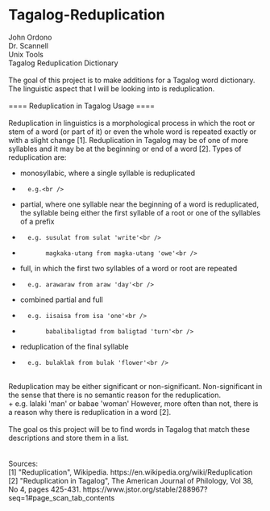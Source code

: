 # Tagalog-Reduplication
John Ordono<br />
Dr. Scannell<br />
Unix Tools<br />
Tagalog Reduplication Dictionary<br />
<br />
The goal of this project is to make additions for a Tagalog word dictionary.<br />
The linguistic aspect that I will be looking into is reduplication.<br />
<br />
==== Reduplication in Tagalog Usage ====<br />
<br />
Reduplication in linguistics is a morphological process in which the root or stem
of a word (or part of it) or even the whole word is repeated exactly or with a 
slight change [1]. Reduplication in Tagalog may be of one of more syllables and
it may be at the beginning or end of a word [2]. Types of reduplication are:<br />
*	monosyllabic, where a single syllable is reduplicated<br />
+		e.g.<br /> 
*	partial, where one syllable near the beginning of a word is
	 reduplicated, the syllable being either the first syllable of 
	 a root or one of the syllables of a prefix<br />
+		e.g. susulat from sulat 'write'<br />
+		     magkaka-utang from magka-utang 'owe'<br />
*	full, in which the first two syllables of a word or root are repeated<br />
+		e.g. arawaraw from araw 'day'<br />
*	combined partial and full<br />
+		e.g. iisaisa from isa 'one'<br />
+		     babalibaligtad from baligtad 'turn'<br />
*	reduplication of the final syllable<br />
+		e.g. bulaklak from bulak 'flower'<br /> 
<br />		
Reduplication may be either significant or non-significant. Non-significant in the
sense that there is no semantic reason for the reduplication.<br /> 
+	e.g. lalaki 'man' or babae 'woman'
However, more often than not, there is a reason why there is reduplication in a word [2].<br />
<br />
The goal os this project will be to find words in Tagalog that match these descriptions
and store them in a list.<br />
<br />
<br />
Sources:<br />
[1] "Reduplication", Wikipedia. https://en.wikipedia.org/wiki/Reduplication<br />
[2] "Reduplication in Tagalog", The American Journal of Philology, Vol 38, No 4, pages 425-431. https://www.jstor.org/stable/288967?seq=1#page_scan_tab_contents
